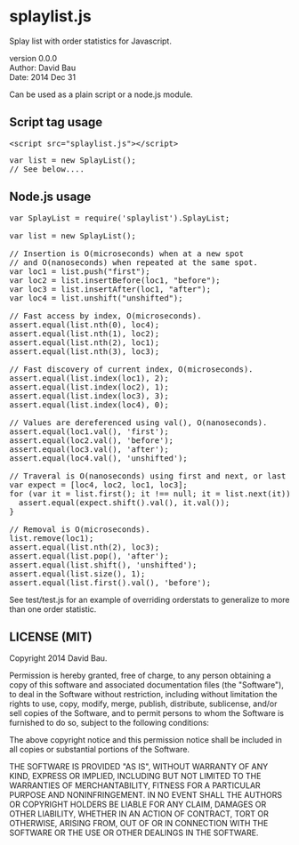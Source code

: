 splaylist.js
=============

Splay list with order statistics for Javascript.

version 0.0.0<br>
Author: David Bau<br>
Date: 2014 Dec 31

Can be used as a plain script or a node.js module.


Script tag usage
----------------

<pre>
&lt;script src="splaylist.js"&gt;&lt;/script&gt;
</pre>

<pre>
var list = new SplayList();
// See below....
</pre>

Node.js usage
-------------

<pre>
var SplayList = require('splaylist').SplayList;

var list = new SplayList();

// Insertion is O(microseconds) when at a new spot
// and O(nanoseconds) when repeated at the same spot.
var loc1 = list.push("first");
var loc2 = list.insertBefore(loc1, "before");
var loc3 = list.insertAfter(loc1, "after");
var loc4 = list.unshift("unshifted");

// Fast access by index, O(microseconds).
assert.equal(list.nth(0), loc4);
assert.equal(list.nth(1), loc2);
assert.equal(list.nth(2), loc1);
assert.equal(list.nth(3), loc3);

// Fast discovery of current index, O(microseconds).
assert.equal(list.index(loc1), 2);
assert.equal(list.index(loc2), 1);
assert.equal(list.index(loc3), 3);
assert.equal(list.index(loc4), 0);

// Values are dereferenced using val(), O(nanoseconds).
assert.equal(loc1.val(), 'first');
assert.equal(loc2.val(), 'before');
assert.equal(loc3.val(), 'after');
assert.equal(loc4.val(), 'unshifted');

// Traveral is O(nanoseconds) using first and next, or last and prev.
var expect = [loc4, loc2, loc1, loc3];
for (var it = list.first(); it !== null; it = list.next(it)) {
  assert.equal(expect.shift().val(), it.val());
}

// Removal is O(microseconds).
list.remove(loc1);
assert.equal(list.nth(2), loc3);
assert.equal(list.pop(), 'after');
assert.equal(list.shift(), 'unshifted');
assert.equal(list.size(), 1);
assert.equal(list.first().val(), 'before');
</pre>

See test/test.js for an example of overriding orderstats to generalize
to more than one order statistic.

LICENSE (MIT)
-------------

Copyright 2014 David Bau.

Permission is hereby granted, free of charge, to any person obtaining
a copy of this software and associated documentation files (the
"Software"), to deal in the Software without restriction, including
without limitation the rights to use, copy, modify, merge, publish,
distribute, sublicense, and/or sell copies of the Software, and to
permit persons to whom the Software is furnished to do so, subject to
the following conditions:

The above copyright notice and this permission notice shall be
included in all copies or substantial portions of the Software.

THE SOFTWARE IS PROVIDED "AS IS", WITHOUT WARRANTY OF ANY KIND,
EXPRESS OR IMPLIED, INCLUDING BUT NOT LIMITED TO THE WARRANTIES OF
MERCHANTABILITY, FITNESS FOR A PARTICULAR PURPOSE AND NONINFRINGEMENT.
IN NO EVENT SHALL THE AUTHORS OR COPYRIGHT HOLDERS BE LIABLE FOR ANY
CLAIM, DAMAGES OR OTHER LIABILITY, WHETHER IN AN ACTION OF CONTRACT,
TORT OR OTHERWISE, ARISING FROM, OUT OF OR IN CONNECTION WITH THE
SOFTWARE OR THE USE OR OTHER DEALINGS IN THE SOFTWARE.

